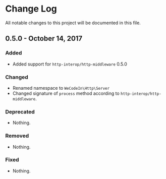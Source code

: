 # Change Log
All notable changes to this project will be documented in this file.

## 0.5.0 - October 14, 2017

### Added

- Added support for `http-interop/http-middleware` 0.5.0

### Changed

- Renamed namespace to `WeCodeIn\Http\Server`
- Changed signature of `process` method according to `http-interop/http-middleware`.

### Deprecated

- Nothing.

### Removed

- Nothing.

### Fixed

- Nothing.